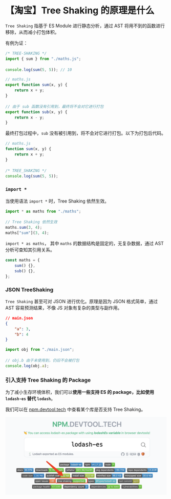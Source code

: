 # 【淘宝】Tree Shaking 的原理是什么

`Tree Shaking` 指基于 ES Module 进行静态分析，通过 AST 将用不到的函数进行移除，从而减小打包体积。

有例为证：

```js
/* TREE-SHAKING */
import { sum } from "./maths.js";

console.log(sum(5, 5)); // 10
```

```js
// maths.js
export function sum(x, y) {
    return x + y;
}

// 由于 sub 函数没有引用到，最终将不会对它进行打包
export function sub(x, y) {
    return x - y;
}
```

最终打包过程中，`sub` 没有被引用到，将不会对它进行打包。以下为打包后代码。

```js
// maths.js
function sum(x, y) {
    return x + y;
}

/* TREE_SHAKING */
console.log(sum(5, 5));
```

### `import *`

当使用语法 `import *` 时，Tree Shaking 依然生效。

```js
import * as maths from "./maths";

// Tree Shaking 依然生效
maths.sum(3, 4);
maths["sum"](3, 4);
```

`import * as maths`， 其中 `maths` 的数据结构是固定的，无复杂数据，通过 AST 分析可查知其引用关系。

```js
const maths = {
    sum() {},
    sub() {},
};
```

### JSON TreeShaking

`Tree Shaking` 甚至可对 JSON 进行优化。原理是因为 JSON 格式简单，通过 AST 容易预测结果，不像 JS 对象有复杂的类型与副作用。

```json
// main.json
{
    "a": 3,
    "b": 4
}
```

```js
import obj from "./main.json";

// obj.b 由于未使用到，仍旧不会被打包
console.log(obj.a);
```

### 引入支持 Tree Shaking 的 Package

为了减小生存环境体积，我们可以**使用一些支持 ES 的 package，比如使用 `lodash-es` 替代 `lodash`**。

我们可以在 [npm.devtool.tech](https://npm.devtool.tech/lodash-es) 中查看某个库是否支持 Tree Shaking。

![lodash-es](../../public/interview/daily-question/lodash-es.png)
